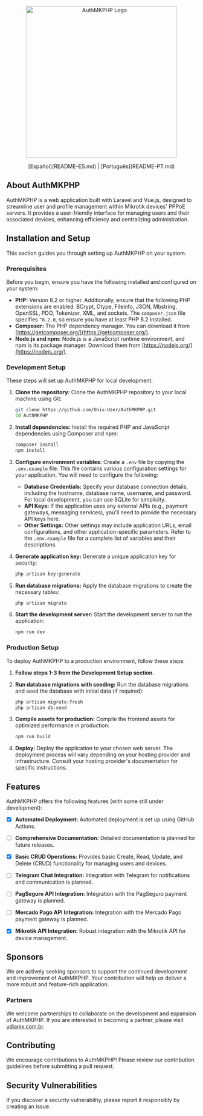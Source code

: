 <p align="center"><a href="https://github.com/Unix-User/AuthMKPHP" target="_blank"><img src="https://user-images.githubusercontent.com/38821945/192930836-6be0ee28-7206-4651-a18c-da7e8ab99a11.svg" width="400" alt="AuthMKPHP Logo"></a></p>

<p align="center">
  [Español](README-ES.md) | [Português](README-PT.md)
</p>

## About AuthMKPHP

AuthMKPHP is a web application built with Laravel and Vue.js, designed to streamline user and profile management within Mikrotik devices' PPPoE servers.  It provides a user-friendly interface for managing users and their associated devices, enhancing efficiency and centralizing administration.

## Installation and Setup

This section guides you through setting up AuthMKPHP on your system.

### Prerequisites

Before you begin, ensure you have the following installed and configured on your system:

* **PHP:** Version 8.2 or higher. Additionally, ensure that the following PHP extensions are enabled: BCrypt, Ctype, Fileinfo, JSON, Mbstring, OpenSSL, PDO, Tokenizer, XML, and sockets. The `composer.json` file specifies `^8.2.0`, so ensure you have at least PHP 8.2 installed.
* **Composer:** The PHP dependency manager.  You can download it from [https://getcomposer.org/](https://getcomposer.org/).
* **Node.js and npm:**  Node.js is a JavaScript runtime environment, and npm is its package manager. Download them from [https://nodejs.org/](https://nodejs.org/).


### Development Setup

These steps will set up AuthMKPHP for local development.

1. **Clone the repository:**  Clone the AuthMKPHP repository to your local machine using Git:
   ```bash
   git clone https://github.com/Unix-User/AuthMKPHP.git
   cd AuthMKPHP
   ```

2. **Install dependencies:** Install the required PHP and JavaScript dependencies using Composer and npm:
   ```bash
   composer install
   npm install
   ```

3. **Configure environment variables:** Create a `.env` file by copying the `.env.example` file. This file contains various configuration settings for your application.  You will need to configure the following:

    * **Database Credentials:**  Specify your database connection details, including the hostname, database name, username, and password.  For local development, you can use SQLite for simplicity.
    * **API Keys:** If the application uses any external APIs (e.g., payment gateways, messaging services), you'll need to provide the necessary API keys here.
    * **Other Settings:**  Other settings may include application URLs, email configurations, and other application-specific parameters.  Refer to the `.env.example` file for a complete list of variables and their descriptions.

4. **Generate application key:** Generate a unique application key for security:
   ```bash
   php artisan key:generate
   ```

5. **Run database migrations:** Apply the database migrations to create the necessary tables:
   ```bash
   php artisan migrate
   ```

6. **Start the development server:** Start the development server to run the application:
   ```bash
   npm run dev
   ```

### Production Setup

To deploy AuthMKPHP to a production environment, follow these steps:

1. **Follow steps 1-3 from the Development Setup section.**

2. **Run database migrations with seeding:** Run the database migrations and seed the database with initial data (if required):
   ```bash
   php artisan migrate:fresh
   php artisan db:seed
   ```

3. **Compile assets for production:** Compile the frontend assets for optimized performance in production:
   ```bash
   npm run build
   ```

4. **Deploy:** Deploy the application to your chosen web server.  The deployment process will vary depending on your hosting provider and infrastructure.  Consult your hosting provider's documentation for specific instructions.


## Features

AuthMKPHP offers the following features (with some still under development):

- [x] **Automated Deployment:** Automated deployment is set up using GitHub Actions.
- [ ] **Comprehensive Documentation:** Detailed documentation is planned for future releases.
- [x] **Basic CRUD Operations:** Provides basic Create, Read, Update, and Delete (CRUD) functionality for managing users and devices.
- [ ] **Telegram Chat Integration:** Integration with Telegram for notifications and communication is planned.
- [ ] **PagSeguro API Integration:** Integration with the PagSeguro payment gateway is planned.
- [ ] **Mercado Pago API Integration:** Integration with the Mercado Pago payment gateway is planned.
- [x] **Mikrotik API Integration:** Robust integration with the Mikrotik API for device management.


## Sponsors

We are actively seeking sponsors to support the continued development and improvement of AuthMKPHP.  Your contribution will help us deliver a more robust and feature-rich application.

### Partners

We welcome partnerships to collaborate on the development and expansion of AuthMKPHP. If you are interested in becoming a partner, please visit [udianix.com.br](udianix.com.br).


## Contributing

We encourage contributions to AuthMKPHP!  Please review our contribution guidelines before submitting a pull request.


## Security Vulnerabilities

If you discover a security vulnerability, please report it responsibly by creating an issue.
